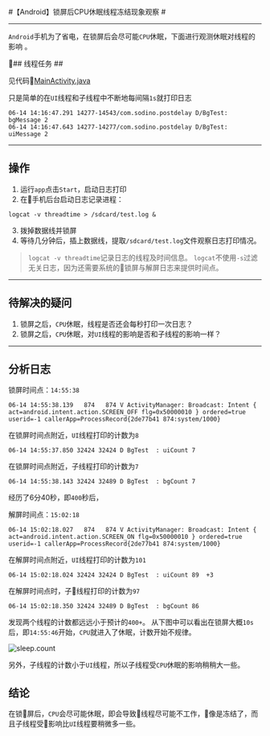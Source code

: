 #【Android】锁屏后CPU休眠线程冻结现象观察 #

-------------------------------------------------------

`Android`手机为了省电，在锁屏后会尽可能`CPU`休眠，下面进行观测休眠对线程的影响 。

## 线程任务 ##

见代码[MainActivity.java](https://github.com/sodino/PostDelay/blob/master/app/src/main/java/com/sodino/postdelay/MainActivity.java)

只是简单的在`UI`线程和子线程中不断地每间隔`1s`就打印日志
```
06-14 14:16:47.291 14277-14543/com.sodino.postdelay D/BgTest: bgMessage 2
06-14 14:16:47.643 14277-14277/com.sodino.postdelay D/BgTest: uiMessage 2
```

----------------------------------------------------

## 操作

1. 运行`app`点击`Start`，启动日志打印
2. 在手机后台启动日志记录进程：
```
logcat -v threadtime > /sdcard/test.log &
```
3. 拨掉数据线并锁屏
4. 等待几分钟后，插上数据线，提取`/sdcard/test.log`文件观察日志打印情况。


> `logcat -v threadtime`记录日志的线程及时间信息。
> `logcat`不使用`-s`过滤无关日志，因为还需要系统的锁屏与解屏日志来提供时间点。

---------------------------------------------------
## 待解决的疑问

1. 锁屏之后，`CPU`休眠，线程是否还会每秒打印一次日志？
1. 锁屏之后，`CPU`休眠，对`UI`线程的影响是否和子线程的影响一样？

---------------------------------------------------

## 分析日志

锁屏时间点：`14:55:38`    

```
06-14 14:55:38.139   874   874 V ActivityManager: Broadcast: Intent { act=android.intent.action.SCREEN_OFF flg=0x50000010 } ordered=true userid=-1 callerApp=ProcessRecord{2de77b41 874:system/1000}
```

在锁屏时间点附近，`UI`线程打印的计数为`8`
```
06-14 14:55:37.850 32424 32424 D BgTest  : uiCount 7
```

在锁屏时间点附近，子线程打印的计数为`7`
```
06-14 14:55:38.143 32424 32489 D BgTest  : bgCount 7
```

经历了6分40秒，即`400`秒后，

解屏时间点：`15:02:18` 
```
06-14 15:02:18.027   874   874 V ActivityManager: Broadcast: Intent { act=android.intent.action.SCREEN_ON flg=0x50000010 } ordered=true userid=-1 callerApp=ProcessRecord{2de77b41 874:system/1000}
```

在解屏时间点附近，`UI`线程打印的计数为`101`
```
06-14 15:02:18.024 32424 32424 D BgTest  : uiCount 89  +3
```

在解屏时间点时，子线程打印的计数为`97`
```
06-14 15:02:18.350 32424 32489 D BgTest  : bgCount 86
```

发现两个线程的计数都远远小于预计的`400+`。
从下图中可以看出在锁屏大概`10s`后，即`14:55:46`开始，`CPU`就进入了休眠，计数开始不规律。

![sleep.count](http://wx4.sinaimg.cn/large/e3dc9ceagy1fgkr61oex8j20rs0fqam2.jpg)


另外，子线程的计数小于`UI`线程，所以子线程受`CPU`休眠的影响稍稍大一些。

## 结论

在锁屏后，`CPU`会尽可能休眠，即会导致线程尽可能不工作，像是冻结了，而且子线程受影响比`UI`线程要稍微多一些。
